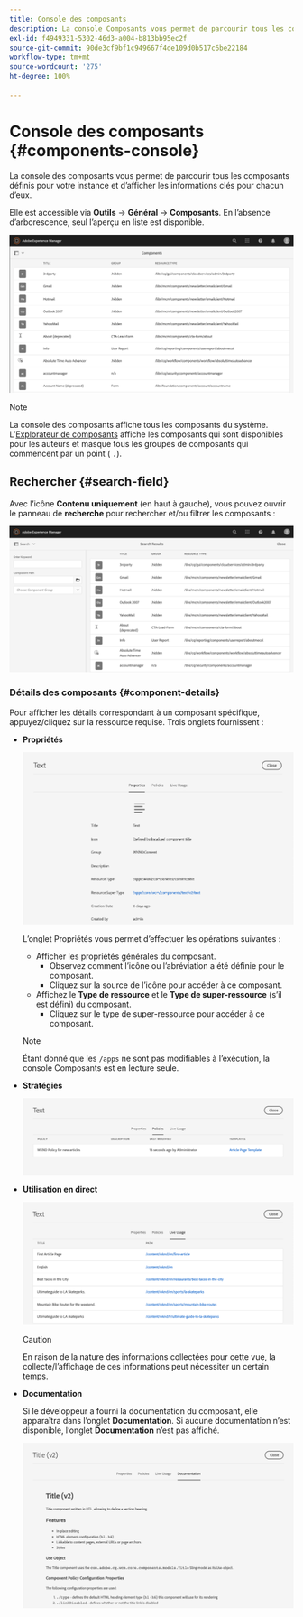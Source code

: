 ```yaml
---
title: Console des composants
description: La console Composants vous permet de parcourir tous les composants définis pour votre instance.
exl-id: f4949331-5302-46d3-a004-b813bb95ec2f
source-git-commit: 90de3cf9bf1c949667f4de109d0b517c6be22184
workflow-type: tm+mt
source-wordcount: '275'
ht-degree: 100%

---
```


# Console des composants {#components-console}

La console des composants vous permet de parcourir tous les composants définis pour votre instance et d’afficher les informations clés pour chacun d’eux.

Elle est accessible via **Outils** -> **Général** -> **Composants**. En l’absence d’arborescence, seul l’aperçu en liste est disponible.

![Console Composants](/help/sites-cloud/authoring/assets/components-console.png)

>[!NOTE]
>
>La console des composants affiche tous les composants du système. L’[Explorateur de composants](/help/sites-cloud/authoring/fundamentals/environment-tools.md#components-browser) affiche les composants qui sont disponibles pour les auteurs et masque tous les groupes de composants qui commencent par un point ( `.`).

## Rechercher {#search-field}

Avec l’icône **Contenu uniquement** (en haut à gauche), vous pouvez ouvrir le panneau de **recherche** pour rechercher et/ou filtrer les composants :

![Recherche dans la console des composants](/help/sites-cloud/authoring/assets/components-console-search.png)

### Détails des composants {#component-details}

Pour afficher les détails correspondant à un composant spécifique, appuyez/cliquez sur la ressource requise. Trois onglets fournissent :

* **Propriétés**

   ![Propriétés de la console Composants](/help/sites-cloud/authoring/assets/components-console-properties.png)

   L’onglet Propriétés vous permet d’effectuer les opérations suivantes :

   * Afficher les propriétés générales du composant.
      * Observez comment l’icône ou l’abréviation a été définie pour le composant. <!-- View how the [icon or abbreviation has been defined](/help/sites-developing/components-basics.md#component-icon-in-touch-ui) for the component.-->
      * Cliquez sur la source de l’icône pour accéder à ce composant.
   * Affichez le **Type de ressource** et le **Type de super-ressource** (s’il est défini) du composant.
      * Cliquez sur le type de super-ressource pour accéder à ce composant.

   >[!NOTE]
   >
   >Étant donné que les `/apps` ne sont pas modifiables à l’exécution, la console Composants est en lecture seule.

* **Stratégies**

   ![Stratégies de la console de composants](/help/sites-cloud/authoring/assets/components-console-policies.png)

* **Utilisation en direct**

   ![Utilisation en direct des composants](/help/sites-cloud/authoring/assets/components-console-live-usage.png)

   >[!CAUTION]
   >
   >En raison de la nature des informations collectées pour cette vue, la collecte/l’affichage de ces informations peut nécessiter un certain temps.

* **Documentation**

   Si le développeur a fourni la documentation du composant, elle apparaîtra dans l’onglet **Documentation**. Si aucune documentation n’est disponible, l’onglet **Documentation** n’est pas affiché. <!-- If the developer has provided [documentation for the component](/help/sites-developing/developing-components.md#documenting-your-component), it will appear on the **Documentation** tab. If there is no documentation available, the **Documentation** tab will not be shown.-->

   ![Documentation sur les composants](/help/sites-cloud/authoring/assets/components-console-documentation.png)
